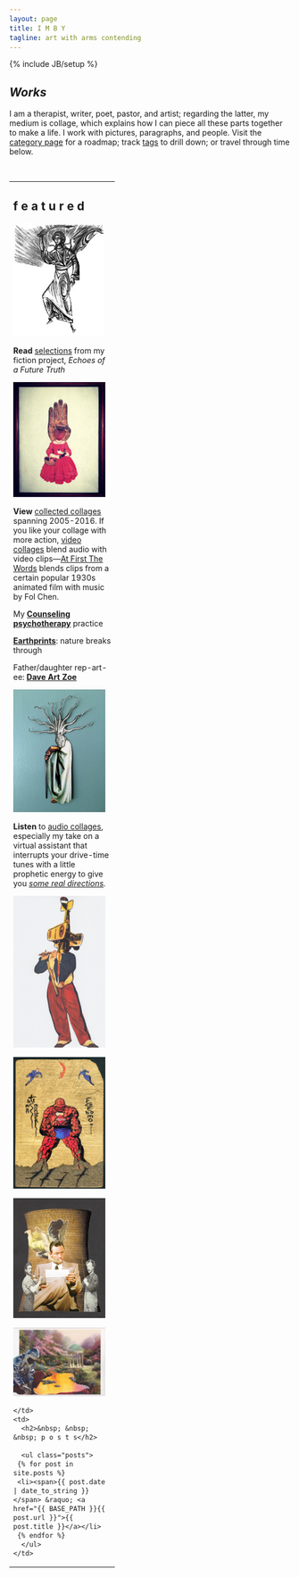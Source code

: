 ```yaml
---
layout: page
title: I M B Y
tagline: art with arms contending
---
```

{% include JB/setup %}

## *Works*

I am a therapist, writer, poet, pastor, and artist; regarding the latter, my medium is collage, which explains how I can
piece all these parts together to make a life. I work with pictures, paragraphs, and people. Visit the [category page](http://www.imby.net/categories.html) for a roadmap; track [tags](http://www.imby.net/tags.html) to drill down; or travel through time below.

&nbsp;

<table cellpadding='5'>
  <tr>
    <td width='175' valign='top'>
      <h2>f e a t u r e d</h2>
      <p><a href='20220116/Echoes-of-a-Future-Truth'><img src='assets/eft.jpg'></a></p>
      <p><strong>Read</strong> <a href='20220116/Echoes-of-a-Future-Truth'>selections</a> from my fiction project, <em>Echoes of a Future Truth</em></p>
      <p><a href='http://imby.net/images/galleries/collage-2016/'><img src='assets/15.jpg'></a></p>
      <p><strong>View</strong> <a href='http://www.imby.net/20140223/collected-collages'>collected collages</a> spanning 2005-2016. If you like your collage with more action, <a href='http://www.imby.net/categories.html#video-ref'>video collages</a> blend audio with video clips&mdash;<a href='20150801/first-the-words'>At First The Words</a> blends clips from a certain popular 1930s animated film with music by Fol Chen.</p>
      <p>My <strong><a href="http://maddalenamft.com">Counseling psychotherapy</a></strong> practice</p>
      <p><strong><a href="https://vsco.co/maddalena/gallery">Earthprints</a></strong>: nature breaks through</p>
      <p>Father/daughter rep-art-ee: <strong><a href="http://daveartzoe.wordpress.com/">Dave Art Zoe</a></strong></p>
      <p><a href='http://www.imby.net/categories.html#audio-ref'><img src='assets/15-x.jpg'></a></p>
      <p><strong>Listen</strong> to <a href='http://www.imby.net/categories.html#audio-ref'>audio collages</a>, especially my take on a virtual assistant that interrupts your drive-time tunes with a little prophetic energy to give you <em><a href='20140520/Starting-Directions-To'>some real directions</a>.</em></p>
       <p><a href='20140222/Collages-2013'><img src='assets/13.jpg'></a></p>
      <p><a href='20131212/heroes'><img src='assets/heroes.jpg'></a></p>
      <p><a href='20120606/collages-2012'><img src='assets/10-12.jpg'></a></p>
      <p><a href='20140221/collager-of-light'><img src='assets/14.jpg'></a></p>
     
    
    </td>
    <td>
      <h2>&nbsp; &nbsp; &nbsp; p o s t s</h2> 

      <ul class="posts">
     {% for post in site.posts %}
     <li><span>{{ post.date | date_to_string }}</span> &raquo; <a href="{{ BASE_PATH }}{{ post.url }}">{{ post.title }}</a></li>
     {% endfor %}
      </ul>
    </td>
  </tr>
 </table>

